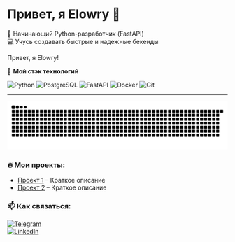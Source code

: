 # Привет, я Elowry 👋

🚀 Начинающий Python-разработчик (FastAPI)  
💻 Учусь создавать быстрые и надежные бекенды  

Привет, я Elowry!  

🔧 **Мой стэк технологий**  

![Python](https://img.shields.io/badge/-Python-3776AB?style=flat&logo=python&logoColor=white)
![PostgreSQL](https://img.shields.io/badge/-PostgreSQL-003366?style=flat&logo=postgresql)
![FastAPI](https://img.shields.io/badge/-FastAPI-009688?style=flat&logo=fastapi&logoColor=white)
![Docker](https://img.shields.io/badge/-Docker-000000?style=flat&logo=docker)
![Git](https://img.shields.io/badge/-Git-FFFFFF?style=flat&logo=git)

---
  <div id="header" align="center">
  <img src="https://raw.githubusercontent.com/OfficialCodeVoyage/OfficialCodeVoyage/refs/heads/output/github-snake-dark.svg" />
</div>

### 🔥 Мои проекты:
- [Проект 1](ссылка) – Краткое описание  
- [Проект 2](ссылка) – Краткое описание  

### 📫 Как связаться:
[![Telegram](https://img.shields.io/badge/-Telegram-0088CC?style=flat&logo=telegram)](https://t.me/ваш_телеграм)  
[![LinkedIn](https://img.shields.io/badge/-LinkedIn-0A66C2?style=flat&logo=linkedin)](https://linkedin.com/in/ваш-linkedin)  


